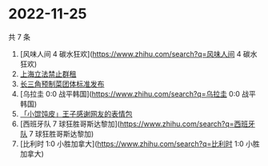 # 2022-11-25

共 7 条

<!-- BEGIN ZHIHUSEARCH -->
<!-- 最后更新时间 Fri Nov 25 2022 01:19:00 GMT+0800 (China Standard Time) -->
1. [风味人间 4 碳水狂欢](https://www.zhihu.com/search?q=风味人间 4 碳水狂欢)
1. [上海立法禁止群租](https://www.zhihu.com/search?q=上海立法禁止群租)
1. [长三角预制菜团体标准发布](https://www.zhihu.com/search?q=长三角预制菜团体标准发布)
1. [乌拉圭 0:0 战平韩国](https://www.zhihu.com/search?q=乌拉圭 0:0 战平韩国)
1. [「小馄饨皮」王子感谢网友的表情包](https://www.zhihu.com/search?q=「小馄饨皮」王子感谢网友的表情包)
1. [西班牙队 7 球狂胜哥斯达黎加](https://www.zhihu.com/search?q=西班牙队 7 球狂胜哥斯达黎加)
1. [比利时 1:0 小胜加拿大](https://www.zhihu.com/search?q=比利时 1:0 小胜加拿大)
<!-- END ZHIHUSEARCH -->
